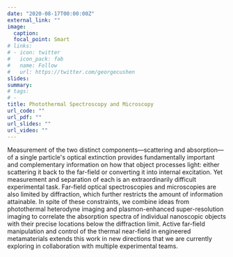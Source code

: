 ```yaml
---
date: "2020-08-17T00:00:00Z"
external_link: ""
image:
  caption: 
  focal_point: Smart
# links:
# - icon: twitter
#   icon_pack: fab
#   name: Follow
#   url: https://twitter.com/georgecushen
slides: 
summary: 
# tags:
# - 
title: Photothermal Spectroscopy and Microscopy
url_code: ""
url_pdf: ""
url_slides: ""
url_video: ""
---
```


Measurement of the two distinct components—scattering and absorption—of a single particle's optical extinction provides fundamentally important and complementary information on how that object processes light: either scattering it back to the far-field or converting it into internal excitation. Yet measurement and separation of each is an extraordinarily difficult experimental task. Far-field optical spectroscopies and microscopies are also limited by diffraction, which further restricts the amount of information attainable. In spite of these constraints, we combine ideas from photothermal heterodyne imaging and plasmon-enhanced super-resolution imaging to correlate the absorption spectra of individual nanoscopic objects with their precise locations below the diffraction limit. Active far-field manipulation and control of the thermal near-field in engineered metamaterials extends this work in new directions that we are currently exploring in collaboration with multiple experimental teams.